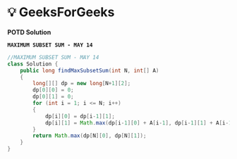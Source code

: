 # **💡  GeeksForGeeks**
**POTD Solution**

**`MAXIMUM SUBSET SUM - MAY 14`**

```java
//MAXIMUM SUBSET SUM - MAY 14
class Solution {
    public long findMaxSubsetSum(int N, int[] A)
    {
        long[][] dp = new long[N+1][2];
        dp[0][0] = 0;
        dp[0][1] = 0;
        for (int i = 1; i <= N; i++) 
        {
            dp[i][0] = dp[i-1][1];
            dp[i][1] = Math.max(dp[i-1][0] + A[i-1], dp[i-1][1] + A[i-1]);
        }
        return Math.max(dp[N][0], dp[N][1]);
    }
}
```
